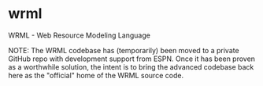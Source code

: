 wrml
====

WRML - Web Resource Modeling Language

NOTE: The WRML codebase has (temporarily) been moved to a private GitHub repo with development support from ESPN. Once it has been proven as a worthwhile solution, the intent is to bring the advanced codebase back here as the "official" home of the WRML source code.